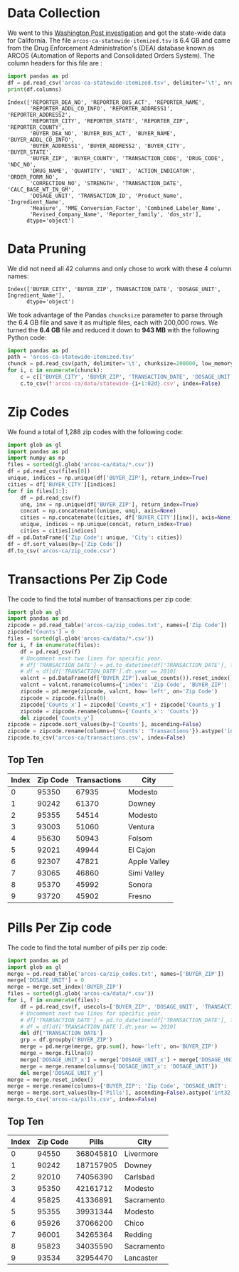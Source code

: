 # Data Collection

We went to this [Washington Post investigation](https://www.washingtonpost.com/graphics/2019/investigations/dea-pain-pill-database/#download-resources) and got the state-wide data for California. The file `arcos-ca-statewide-itemized.tsv` is 6.4 GB and came from the Drug Enforcement Administration's (DEA) database known as ARCOS (Automation of Reports and Consolidated Orders System). The column headers for this file are :

```Python
import pandas as pd
df = pd.read_csv('arcos-ca-statewide-itemized.tsv', delimiter='\t', nrows=10)
print(df.columns)
```

```
Index(['REPORTER_DEA_NO', 'REPORTER_BUS_ACT', 'REPORTER_NAME',
       'REPORTER_ADDL_CO_INFO', 'REPORTER_ADDRESS1', 'REPORTER_ADDRESS2',
       'REPORTER_CITY', 'REPORTER_STATE', 'REPORTER_ZIP', 'REPORTER_COUNTY',
       'BUYER_DEA_NO', 'BUYER_BUS_ACT', 'BUYER_NAME', 'BUYER_ADDL_CO_INFO',
       'BUYER_ADDRESS1', 'BUYER_ADDRESS2', 'BUYER_CITY', 'BUYER_STATE',
       'BUYER_ZIP', 'BUYER_COUNTY', 'TRANSACTION_CODE', 'DRUG_CODE', 'NDC_NO',
       'DRUG_NAME', 'QUANTITY', 'UNIT', 'ACTION_INDICATOR', 'ORDER_FORM_NO',
       'CORRECTION_NO', 'STRENGTH', 'TRANSACTION_DATE', 'CALC_BASE_WT_IN_GM',
       'DOSAGE_UNIT', 'TRANSACTION_ID', 'Product_Name', 'Ingredient_Name',
       'Measure', 'MME_Conversion_Factor', 'Combined_Labeler_Name',
       'Revised_Company_Name', 'Reporter_family', 'dos_str'],
      dtype='object')
```

# Data Pruning

We did not need all 42 columns and only chose to work with these 4 column names:

```
Index(['BUYER_CITY', 'BUYER_ZIP', TRANSACTION_DATE', 'DOSAGE_UNIT', Ingredient_Name'],
      dtype='object')
```

We took advantage of the Pandas `chuncksize` parameter to parse through the 6.4 GB file and save it as multiple files, each with 200,000 rows. We turned the **6.4 GB** file and reduced it down to **943 MB** with the following Python code:

```Python
import pandas as pd
path = 'arcos-ca-statewide-itemized.tsv'
chunck = pd.read_csv(path, delimiter='\t', chunksize=200000, low_memory=False)
for i, c in enumerate(chunck):
    c = c[['BUYER_CITY', 'BUYER_ZIP', 'TRANSACTION_DATE', 'DOSAGE_UNIT', 'Ingredient_Name']]
    c.to_csv(f'arcos-ca/data/statewide-{i+1:02d}.csv', index=False)
```

# Zip Codes

We found a total of 1,288 zip codes with the following code:

```Python
import glob as gl
import pandas as pd
import numpy as np
files = sorted(gl.glob('arcos-ca/data/*.csv'))
df = pd.read_csv(files[0])
unique, indices = np.unique(df['BUYER_ZIP'], return_index=True)
cities = df['BUYER_CITY'][indices]
for f in files[1:]:
    df = pd.read_csv(f)
    unq, inx = np.unique(df['BUYER_ZIP'], return_index=True)
    concat = np.concatenate((unique, unq), axis=None)
    cities = np.concatenate((cities, df['BUYER_CITY'][inx]), axis=None)
    unique, indices = np.unique(concat, return_index=True)
    cities = cities[indices]
df = pd.DataFrame({'Zip Code': unique, 'City': cities})
df = df.sort_values(by=['Zip Code'])
df.to_csv('arcos-ca/zip_code.csv')
```

# Transactions Per Zip Code

The code to find the total number of transactions per zip code:

```Python
import glob as gl
import pandas as pd
zipcode = pd.read_table('arcos-ca/zip_codes.txt', names=['Zip Code'])
zipcode['Counts'] = 0
files = sorted(gl.glob('arcos-ca/data/*.csv'))
for i, f in enumerate(files):
    df = pd.read_csv(f)
    # Uncomment next two lines for specific year.
    # df['TRANSACTION_DATE'] = pd.to_datetime(df['TRANSACTION_DATE'], format='%m%d%Y')
    # df = df[df['TRANSACTION_DATE'].dt.year == 2010]
    valcnt = pd.DataFrame(df['BUYER_ZIP'].value_counts()).reset_index()
    valcnt = valcnt.rename(columns={'index': 'Zip Code', 'BUYER_ZIP': 'Counts'})
    zipcode = pd.merge(zipcode, valcnt, how='left', on='Zip Code')
    zipcode = zipcode.fillna(0)
    zipcode['Counts_x'] = zipcode['Counts_x'] + zipcode['Counts_y']
    zipcode = zipcode.rename(columns={'Counts_x': 'Counts'})
    del zipcode['Counts_y']
zipcode = zipcode.sort_values(by=['Counts'], ascending=False)
zipcode = zipcode.rename(columns={'Counts': 'Transactions'}).astype('int32')
zipcode.to_csv('arcos-ca/transactions.csv', index=False)
````

## Top Ten

Index|Zip Code|Transactions|City
---|---|---|---
0|95350|67935|Modesto
1|90242|61370|Downey
2|95355|54514|Modesto
3|93003|51060|Ventura
4|95630|50943|Folsom
5|92021|49944|El Cajon
6|92307|47821|Apple Valley
7|93065|46860|Simi Valley
8|95370|45992|Sonora
9|93720|45902|Fresno

# Pills Per Zip code

The code to find the total number of pills per zip code:

```Python
import pandas as pd
import glob as gl
merge = pd.read_table('arcos-ca/zip_codes.txt', names=['BUYER_ZIP'])
merge['DOSAGE_UNIT'] = 0
merge = merge.set_index('BUYER_ZIP')
files = sorted(gl.glob('arcos-ca/data/*.csv'))
for i, f in enumerate(files):
    df = pd.read_csv(f, usecols=['BUYER_ZIP', 'DOSAGE_UNIT', 'TRANSACTION_DATE'])
    # Uncomment next two lines for specific year.
    # df['TRANSACTION_DATE'] = pd.to_datetime(df['TRANSACTION_DATE'], format='%m%d%Y')
    # df = df[df['TRANSACTION_DATE'].dt.year == 2010]
    del df['TRANSACTION_DATE']
    grp = df.groupby('BUYER_ZIP')
    merge = pd.merge(merge, grp.sum(), how='left', on='BUYER_ZIP')
    merge = merge.fillna(0)
    merge['DOSAGE_UNIT_x'] = merge['DOSAGE_UNIT_x'] + merge['DOSAGE_UNIT_y']
    merge = merge.rename(columns={'DOSAGE_UNIT_x': 'DOSAGE_UNIT'})
    del merge['DOSAGE_UNIT_y']
merge = merge.reset_index()
merge = merge.rename(columns={'BUYER_ZIP': 'Zip Code', 'DOSAGE_UNIT': 'Pills'})
merge = merge.sort_values(by=['Pills'], ascending=False).astype('int32')
merge.to_csv('arcos-ca/pills.csv', index=False)
```

## Top Ten

Index|Zip Code|Pills|City
---|---|---|---
0|94550|368045810|Livermore
1|90242|187157905|Downey
2|92010|74056390|Carlsbad
3|95350|42161712|Modesto
4|95825|41336891|Sacramento
5|95355|39931344|Modesto
6|95926|37066200|Chico
7|96001|34265364|Redding
8|95823|34035590|Sacramento
9|93534|32954470|Lancaster
